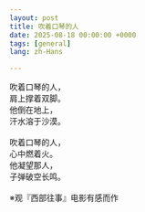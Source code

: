 ```yaml
---
layout: post
title: 吹着口琴的人
date: 2025-08-18 00:00:00 +0000
tags: [general]
lang: zh-Hans

---
```

<div class="cn-prose">

吹着口琴的人，<br>
肩上撑着双脚。<br>
他倒在地上，<br>
汗水溶于沙漠。<br>
<br>
吹着口琴的人，<br>
心中燃着火。<br>
他凝望那人，<br>
子弹破空长鸣。<br>
<br>
※观『西部往事』电影有感而作
</div>
